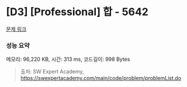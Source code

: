 # [D3] [Professional] 합 - 5642 

[문제 링크](https://swexpertacademy.com/main/code/problem/problemDetail.do?contestProbId=AWXQm2SqdxkDFAUo) 

### 성능 요약

메모리: 96,220 KB, 시간: 313 ms, 코드길이: 998 Bytes



> 출처: SW Expert Academy, https://swexpertacademy.com/main/code/problem/problemList.do